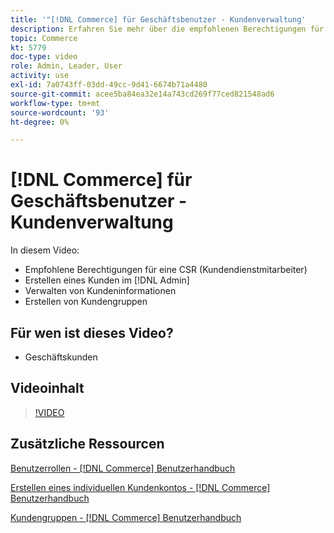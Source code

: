 ```yaml
---
title: '"[!DNL Commerce] für Geschäftsbenutzer - Kundenverwaltung'
description: Erfahren Sie mehr über die empfohlenen Berechtigungen für den Kundendienst, indem Sie einen Kunden im Abschnitt [!DNL Admin], Verwalten von Kundeninformationen und Erstellen von Kundengruppen.
topic: Commerce
kt: 5779
doc-type: video
role: Admin, Leader, User
activity: use
exl-id: 7a0743ff-03dd-49cc-9d41-6674b71a4480
source-git-commit: acee5ba84ea32e14a743cd269f77ced821548ad6
workflow-type: tm+mt
source-wordcount: '93'
ht-degree: 0%

---
```


# [!DNL Commerce] für Geschäftsbenutzer - Kundenverwaltung

In diesem Video:

- Empfohlene Berechtigungen für eine CSR (Kundendienstmitarbeiter)
- Erstellen eines Kunden im [!DNL Admin]
- Verwalten von Kundeninformationen
- Erstellen von Kundengruppen

## Für wen ist dieses Video?

- Geschäftskunden

## Videoinhalt

>[!VIDEO](https://video.tv.adobe.com/v/36189?quality=12&learn=on)

## Zusätzliche Ressourcen

[Benutzerrollen - [!DNL Commerce] Benutzerhandbuch](https://docs.magento.com/user-guide/system/permissions-user-roles.html)

[Erstellen eines individuellen Kundenkontos - [!DNL Commerce] Benutzerhandbuch](https://docs.magento.com/user-guide/customers/account-create.html)

[Kundengruppen - [!DNL Commerce] Benutzerhandbuch](https://docs.magento.com/user-guide/customers/customer-groups.html)
